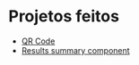 # Projetos feitos
* [QR Code](https://joseneto0.github.io/Frontend-Mentor/qr-code-component-main/)
* [Results summary component](https://joseneto0.github.io/Frontend-Mentor/results-summary-component-main/)